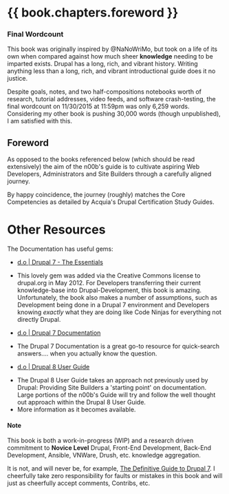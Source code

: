 # {{ book.chapters.foreword }}

### Final Wordcount

This book was originally inspired by @NaNoWriMo, but took on a life of its own when compared against how much sheer **knowledge** needing to be imparted exists. Drupal has a long, rich, and vibrant history. Writing anything less than a long, rich, and vibrant introductional guide does it no justice.

Despite goals, notes, and two half-compositions notebooks worth of research, tutorial addresses, video feeds, and software crash-testing, the final wordcount on 11/30/2015 at 11:59pm was only 6,259 words. Considering my other book is pushing 30,000 words (though unpublished), I am satisfied with this.

## Foreword

As opposed to the books referenced below \(which should be read extensively\) the aim of the n00b's guide is to cultivate aspiring Web Developers, Administrators and Site Builders through a carefully aligned journey.

By happy coincidence, the journey \(roughly\) matches the Core Competencies as detailed by Acquia's Drupal Certification Study Guides.

# Other Resources

The Documentation has useful gems:
 + [d.o | Drupal 7 - The Essentials](https://www.drupal.org/documentation/the-essentials-7 "Drupal 7 Essentials")
  - This lovely gem was added via the Creative Commons license to drupal.org in May 2012. For Developers transferring their current knowledge-base into Drupal-Development, this book is amazing. Unfortunately, the book also makes a number of assumptions, such as Development being done in a Drupal 7 environment and Developers knowing *exactly* what they are doing like Code Ninjas for everything not directly Drupal.
 + [d.o | Drupal 7 Documentation](https://www.drupal.org/docs/7 "Drupal 7 Documentation")
  - The Drupal 7 Documentation is a great go-to resource for quick-search answers.... when you actually know the question.
 + [d.o | Drupal 8 User Guide](https://www.drupal.org/docs/user_guide/en/index.html "Drupal 8 User Guide")
  - The Drupal 8 User Guide takes an approach not previously used by Drupal: Providing Site Builders a 'starting point' on documentation. Large portions of the n00b's Guide will try and follow the well thought out approach within the Drupal 8 User Guide.
  - More information as it becomes available.

#### Note

This book is both a work-in-progress (WIP) and a research driven commitment to **Novice Level** Drupal, Front-End Development, Back-End Development, Ansible, VNWare, Drush, etc. knowledge aggregation.

It is not, and will never be, for example, [The Definitive Guide to Drupal 7](http://definitivedrupal.org/ "The Definitive Guide to Drupal 7: Configuration, Code, and Community"). I cheerfully take zero responsibility for faults or mistakes in this book and will just as cheerfully accept comments, Contribs, etc.
